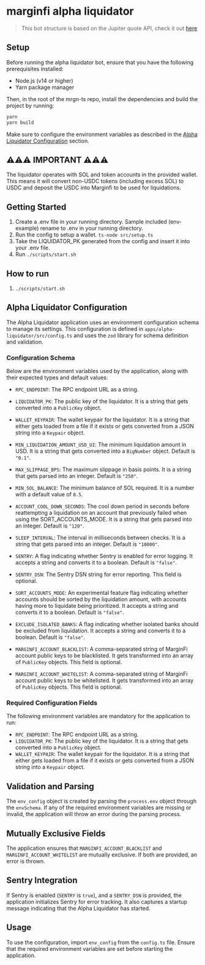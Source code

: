 # marginfi alpha liquidator

> This bot structure is based on the Jupiter quote API, check it out [here](https://github.com/jup-ag/jupiter-quote-api)

## Setup

Before running the alpha liquidator bot, ensure that you have the following prerequisites installed:

- Node.js (v14 or higher)
- Yarn package manager

Then, in the root of the mrgn-ts repo, install the dependencies and build the project by running:

```sh
yarn
yarn build
```

Make sure to configure the environment variables as described in the [Alpha Liquidator Configuration](#alpha-liquidator-configuration) section.

## **⚠⚠️️⚠️ IMPORTANT ⚠️⚠️⚠️**

The liquidator operates with SOL and token accounts in the provided wallet. This means it will convert non-USDC tokens (including excess SOL) to USDC and deposit the USDC into Marginfi to be used for liquidations.

## Getting Started
1. Create a .env file in your running directory. Sample included (env-example) rename to .env in your running directory.
2. Run the config to setup a wallet.  `ts-node src/setup.ts` 
3. Take the LIQUIDATOR_PK generated from the config and insert it into your .env file.
4. Run `./scripts/start.sh`

## How to run

1. `./scripts/start.sh`

## Alpha Liquidator Configuration

The Alpha Liquidator application uses an environment configuration schema to manage its settings. This configuration is defined in `apps/alpha-liquidator/src/config.ts` and uses the `zod` library for schema definition and validation.

### Configuration Schema

Below are the environment variables used by the application, along with their expected types and default values:

- `RPC_ENDPOINT`: The RPC endpoint URL as a string.

- `LIQUIDATOR_PK`: The public key of the liquidator. It is a string that gets converted into a `PublicKey` object.

- `WALLET_KEYPAIR`: The wallet keypair for the liquidator. It is a string that either gets loaded from a file if it exists or gets converted from a JSON string into a `Keypair` object.

- `MIN_LIQUIDATION_AMOUNT_USD_UI`: The minimum liquidation amount in USD. It is a string that gets converted into a `BigNumber` object. Default is `"0.1"`.

- `MAX_SLIPPAGE_BPS`: The maximum slippage in basis points. It is a string that gets parsed into an integer. Default is `"250"`.

- `MIN_SOL_BALANCE`: The minimum balance of SOL required. It is a number with a default value of `0.5`.

- `ACCOUNT_COOL_DOWN_SECONDS`: The cool down period in seconds before reattempting a liquidation on an account that previously failed when using the SORT_ACCOUNTS_MODE. It is a string that gets parsed into an integer. Default is `"120"`.

- `SLEEP_INTERVAL`: The interval in milliseconds between checks. It is a string that gets parsed into an integer. Default is `"10000"`.

- `SENTRY`: A flag indicating whether Sentry is enabled for error logging. It accepts a string and converts it to a boolean. Default is `"false"`.

- `SENTRY_DSN`: The Sentry DSN string for error reporting. This field is optional.

- `SORT_ACCOUNTS_MODE`: An experimental feature flag indicating whether accounts should be sorted by the liquidation amount, with accounts having more to liquidate being prioritized. It accepts a string and converts it to a boolean. Default is `"false"`.

- `EXCLUDE_ISOLATED_BANKS`: A flag indicating whether isolated banks should be excluded from liquidation. It accepts a string and converts it to a boolean. Default is `"false"`.

- `MARGINFI_ACCOUNT_BLACKLIST`: A comma-separated string of MarginFi account public keys to be blacklisted. It gets transformed into an array of `PublicKey` objects. This field is optional.

- `MARGINFI_ACCOUNT_WHITELIST`: A comma-separated string of MarginFi account public keys to be whitelisted. It gets transformed into an array of `PublicKey` objects. This field is optional.

### Required Configuration Fields

The following environment variables are mandatory for the application to run:

- `RPC_ENDPOINT`: The RPC endpoint URL as a string.
- `LIQUIDATOR_PK`: The public key of the liquidator. It is a string that gets converted into a `PublicKey` object.
- `WALLET_KEYPAIR`: The wallet keypair for the liquidator. It is a string that either gets loaded from a file if it exists or gets converted from a JSON string into a `Keypair` object.

## Validation and Parsing

The `env_config` object is created by parsing the `process.env` object through the `envSchema`. If any of the required environment variables are missing or invalid, the application will throw an error during the parsing process.

## Mutually Exclusive Fields

The application ensures that `MARGINFI_ACCOUNT_BLACKLIST` and `MARGINFI_ACCOUNT_WHITELIST` are mutually exclusive. If both are provided, an error is thrown.

## Sentry Integration

If Sentry is enabled (`SENTRY` is `true`), and a `SENTRY_DSN` is provided, the application initializes Sentry for error tracking. It also captures a startup message indicating that the Alpha Liquidator has started.

## Usage

To use the configuration, import `env_config` from the `config.ts` file. Ensure that the required environment variables are set before starting the application.

